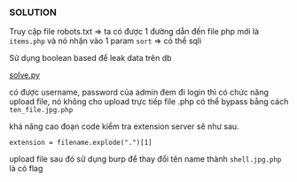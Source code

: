 ### SOLUTION

Truy cập file robots.txt => ta có được 1 đường dẫn đến file php mới là `items.php` và nó nhận vào 1 param `sort` => có thể sqli

Sử dụng boolean based để leak data trên db 

[solve.py](solve.py)

có được username, password của admin đem đi login 
thì có chức năng upload file, nó không cho upload trực tiếp file .php 
có thể bypass bằng cách `ten_file.jpg.php` 

khả năng cao đoạn code kiểm tra extension server sẽ như sau.
```
extension = filename.explode(".")[1]
```

upload file [](shell.php) sau đó sử dụng burp để thay đổi tên name thành `shell.jpg.php` là có flag 

